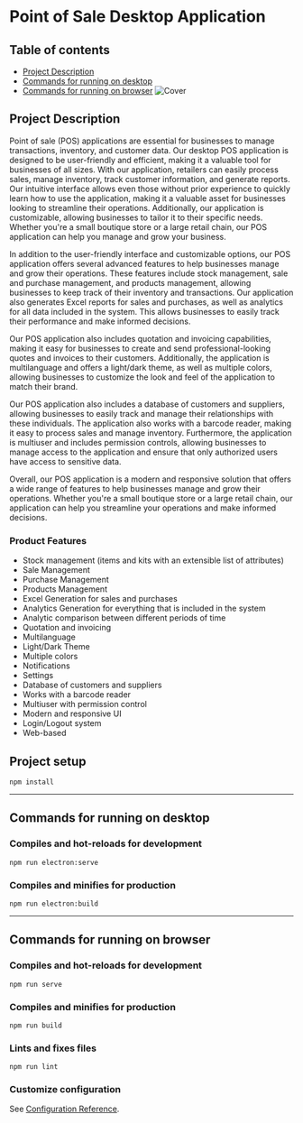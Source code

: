 # Point of Sale Desktop Application

## Table of contents
- [Project Description](#project-description)
- [Commands for running on desktop](#commands-for-running-on-desktop)
- [Commands for running on browser](#commands-for-running-on-browser)
![Cover](https://user-images.githubusercontent.com/67550672/206800422-b8c9d33a-d107-4f47-a89c-0e6c674d39a8.png)

## Project Description
Point of sale (POS) applications are essential for businesses to manage transactions, inventory, and customer data. Our desktop POS application is designed to be user-friendly and efficient, making it a valuable tool for businesses of all sizes. With our application, retailers can easily process sales, manage inventory, track customer information, and generate reports. Our intuitive interface allows even those without prior experience to quickly learn how to use the application, making it a valuable asset for businesses looking to streamline their operations. Additionally, our application is customizable, allowing businesses to tailor it to their specific needs. Whether you're a small boutique store or a large retail chain, our POS application can help you manage and grow your business.

In addition to the user-friendly interface and customizable options, our POS application offers several advanced features to help businesses manage and grow their operations. These features include stock management, sale and purchase management, and products management, allowing businesses to keep track of their inventory and transactions. Our application also generates Excel reports for sales and purchases, as well as analytics for all data included in the system. This allows businesses to easily track their performance and make informed decisions.

Our POS application also includes quotation and invoicing capabilities, making it easy for businesses to create and send professional-looking quotes and invoices to their customers. Additionally, the application is multilanguage and offers a light/dark theme, as well as multiple colors, allowing businesses to customize the look and feel of the application to match their brand.

Our POS application also includes a database of customers and suppliers, allowing businesses to easily track and manage their relationships with these individuals. The application also works with a barcode reader, making it easy to process sales and manage inventory. Furthermore, the application is multiuser and includes permission controls, allowing businesses to manage access to the application and ensure that only authorized users have access to sensitive data.

Overall, our POS application is a modern and responsive solution that offers a wide range of features to help businesses manage and grow their operations. Whether you're a small boutique store or a large retail chain, our application can help you streamline your operations and make informed decisions.

### Product Features
- Stock management (items and kits with an extensible list of attributes)
- Sale Management
- Purchase Management
- Products Management
- Excel Generation for sales and purchases
- Analytics Generation for everything that is included in the system
- Analytic comparison between different periods of time
- Quotation and invoicing
- Multilanguage
- Light/Dark Theme
- Multiple colors
- Notifications
- Settings
- Database of customers and suppliers
- Works with a barcode reader
- Multiuser with permission control
- Modern and responsive UI
- Login/Logout system
- Web-based

## Project setup
```
npm install
```
<hr>

## Commands for running on desktop

### Compiles and hot-reloads for development
```
npm run electron:serve
```

### Compiles and minifies for production
```
npm run electron:build
```
<hr>

## Commands for running on browser

### Compiles and hot-reloads for development
```
npm run serve
```

### Compiles and minifies for production
```
npm run build
```

### Lints and fixes files
```
npm run lint
```

### Customize configuration
See [Configuration Reference](https://cli.vuejs.org/config/).
